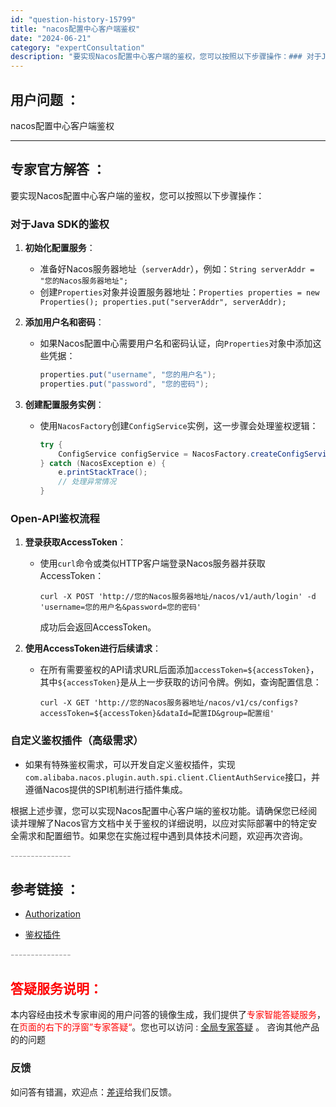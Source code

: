 ```yaml
---
id: "question-history-15799"
title: "nacos配置中心客户端鉴权"
date: "2024-06-21"
category: "expertConsultation"
description: "要实现Nacos配置中心客户端的鉴权，您可以按照以下步骤操作：### 对于Java SDK的鉴权1. **初始化配置服务**：   - 准备好Nacos服务器地址（`serverAddr`），例如：`String serverAddr = 您的Nacos服务器地址;`   - 创建`Properti"
---
```


## 用户问题 ： 
 nacos配置中心客户端鉴权  

---------------
## 专家官方解答 ：

要实现Nacos配置中心客户端的鉴权，您可以按照以下步骤操作：

### 对于Java SDK的鉴权

1. **初始化配置服务**：
   - 准备好Nacos服务器地址（`serverAddr`），例如：`String serverAddr = "您的Nacos服务器地址";`
   - 创建`Properties`对象并设置服务器地址：`Properties properties = new Properties(); properties.put("serverAddr", serverAddr);`

2. **添加用户名和密码**：
   - 如果Nacos配置中心需要用户名和密码认证，向`Properties`对象中添加这些凭据：
     ```java
     properties.put("username", "您的用户名");
     properties.put("password", "您的密码");
     ```

3. **创建配置服务实例**：
   - 使用`NacosFactory`创建`ConfigService`实例，这一步骤会处理鉴权逻辑：
     ```java
     try {
         ConfigService configService = NacosFactory.createConfigService(properties);
     } catch (NacosException e) {
         e.printStackTrace();
         // 处理异常情况
     }
     ```

### Open-API鉴权流程

1. **登录获取AccessToken**：
   - 使用`curl`命令或类似HTTP客户端登录Nacos服务器并获取AccessToken：
     ```shell
     curl -X POST 'http://您的Nacos服务器地址/nacos/v1/auth/login' -d 'username=您的用户名&password=您的密码'
     ```
     成功后会返回AccessToken。

2. **使用AccessToken进行后续请求**：
   - 在所有需要鉴权的API请求URL后面添加`accessToken=${accessToken}`，其中`${accessToken}`是从上一步获取的访问令牌。例如，查询配置信息：
     ```shell
     curl -X GET 'http://您的Nacos服务器地址/nacos/v1/cs/configs?accessToken=${accessToken}&dataId=配置ID&group=配置组'
     ```

### 自定义鉴权插件（高级需求）

- 如果有特殊鉴权需求，可以开发自定义鉴权插件，实现`com.alibaba.nacos.plugin.auth.spi.client.ClientAuthService`接口，并遵循Nacos提供的SPI机制进行插件集成。

根据上述步骤，您可以实现Nacos配置中心客户端的鉴权功能。请确保您已经阅读并理解了Nacos官方文档中关于鉴权的详细说明，以应对实际部署中的特定安全需求和配置细节。如果您在实施过程中遇到具体技术问题，欢迎再次咨询。


<font color="#949494">---------------</font> 


## 参考链接 ：

* [Authorization](https://nacos.io/docs/latest/guide/user/auth)
 
 * [鉴权插件](https://nacos.io/docs/latest/plugin/auth-plugin)


 <font color="#949494">---------------</font> 
 


## <font color="#FF0000">答疑服务说明：</font> 

本内容经由技术专家审阅的用户问答的镜像生成，我们提供了<font color="#FF0000">专家智能答疑服务</font>，在<font color="#FF0000">页面的右下的浮窗”专家答疑“</font>。您也可以访问 : [全局专家答疑](https://answer.opensource.alibaba.com/docs/intro) 。 咨询其他产品的的问题

### 反馈
如问答有错漏，欢迎点：[差评](https://ai.nacos.io/user/feedbackByEnhancerGradePOJOID?enhancerGradePOJOId=15809)给我们反馈。
